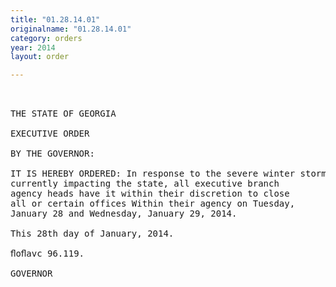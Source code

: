 ```yaml
---
title: "01.28.14.01"
originalname: "01.28.14.01"
category: orders
year: 2014
layout: order

---
```

<pre>
 

THE STATE OF GEORGIA

EXECUTIVE ORDER

BY THE GOVERNOR:

IT IS HEREBY ORDERED: In response to the severe winter storm that is
currently impacting the state, all executive branch
agency heads have it within their discretion to close
all or certain offices Within their agency on Tuesday,
January 28 and Wednesday, January 29, 2014.

This 28th day of January, 2014.

ﬂoﬂavc 96.119.

GOVERNOR

</pre>
